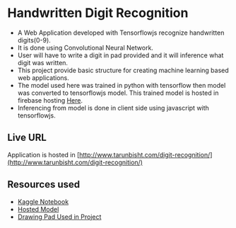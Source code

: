 # Handwritten Digit Recognition
- A Web Application developed with Tensorflowjs recognize handwritten digits(0-9).
- It is done using Convolutional Neural Network. 
- User will have to write a digit in pad provided and it will inference what digit was written. 
- This project provide basic structure for creating machine learning based web applications.
- The model used here was trained in python with tensorflow then model was converted to tensorflowjs model. This trained model is hosted in firebase hosting [Here](https://models-lib.web.app/models/mnist_digits/model.json).
- Inferencing from model is done in client side using javascript with tensorflowjs.

## Live URL
Application is hosted in [http://www.tarunbisht.com/digit-recognition/](http://www.tarunbisht.com/digit-recognition/)

## Resources used
- [Kaggle Notebook](https://www.kaggle.com/tarunbisht11/mnist-digit-recognition-convnet-with-leakyrelu)
- [Hosted Model](https://models-lib.web.app/models/mnist_digits/model.json)
- [Drawing Pad Used in Project](https://github.com/tarun-bisht/SimpleDrawingPad)
